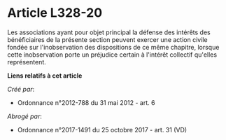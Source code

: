 # Article L328-20

Les associations ayant pour objet principal la défense des intérêts des bénéficiaires de la présente section peuvent exercer
une action civile fondée sur l'inobservation des dispositions de ce même chapitre, lorsque cette inobservation porte un
préjudice certain à l'intérêt collectif qu'elles représentent.

**Liens relatifs à cet article**

_Créé par_:

  - Ordonnance n°2012-788 du 31 mai 2012 - art. 6

_Abrogé par_:

  - Ordonnance n°2017-1491 du 25 octobre 2017 - art. 31 (VD)
